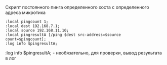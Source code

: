 Скрипт постоянного пинга определенного хоста с определенного адреса микротика

```mikrotik
:local pingcount 1;
:local dest 192.168.7.1;
:local source 192.168.11.10;
:local pingresultA [/ping $dest src-address=$source  count=$pingcount];
:log info $pingresultA;
```
:log info $pingresultA; - необязательно, для проверки, вывод результата в лог

